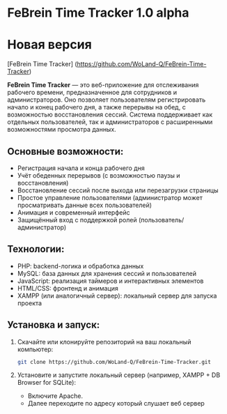 
# FeBrein Time Tracker 1.0 alpha


# Новая версия
  [FeBrein Time Tracker] (https://github.com/WoLand-Q/FeBrein-Time-Tracker)

**FeBrein Time Tracker** — это веб-приложение для отслеживания рабочего времени, предназначенное для сотрудников и администраторов. Оно позволяет пользователям регистрировать начало и конец рабочего дня, а также перерывы на обед, с возможностью восстановления сессий. Система поддерживает как отдельных пользователей, так и администраторов с расширенными возможностями просмотра данных.

## Основные возможности:
- Регистрация начала и конца рабочего дня
- Учёт обеденных перерывов (с возможностью паузы и восстановления)
- Восстановление сессий после выхода или перезагрузки страницы
- Простое управление пользователями (администратор может просматривать данные всех пользователей)
- Анимация и современный интерфейс
- Защищённый вход с поддержкой ролей (пользователь/администратор)

## Технологии:
- PHP: backend-логика и обработка данных
- MySQL: база данных для хранения сессий и пользователей
- JavaScript: реализация таймеров и интерактивных элементов
- HTML/CSS: фронтенд и анимация
- XAMPP (или аналогичный сервер): локальный сервер для запуска проекта

## Установка и запуск:

1. Скачайте или клонируйте репозиторий на ваш локальный компьютер:
    ```bash
    git clone https://github.com/WoLand-Q/FeBrein-Time-Tracker.git
    ```

2. Установите и запустите локальный сервер (например, XAMPP + DB Browser for SQLite):
   - Включите Apache.
   - Далее переходите по адресу который слушает веб сервер


